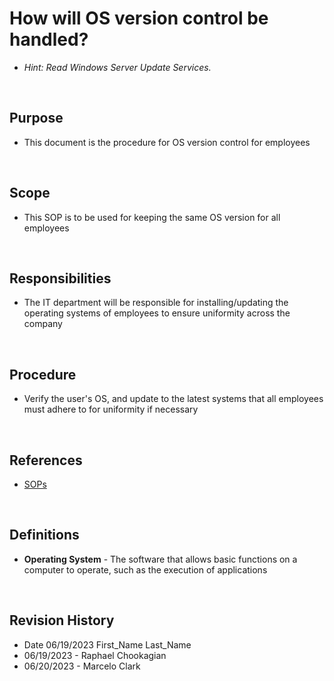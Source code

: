 # How will OS version control be handled?
* *Hint: Read Windows Server Update Services.*

<br>

## Purpose

* This document is the procedure for OS version control for employees

<br>

## Scope

* This SOP is to be used for keeping the same OS version for all employees

<br>

## Responsibilities

* The IT department will be responsible for installing/updating the operating systems of employees to ensure uniformity across the company

<br>

## Procedure

* Verify the user's OS, and update to the latest systems that all employees must adhere to for uniformity if necessary

<br>

## References

* [SOPs](../SOPs/)

<br>

## Definitions

* **Operating System** - The software that allows basic functions on a computer to operate, such as the execution of applications

<br>

## Revision History

* Date 06/19/2023 First_Name Last_Name
* 06/19/2023 - Raphael Chookagian
* 06/20/2023 - Marcelo Clark
